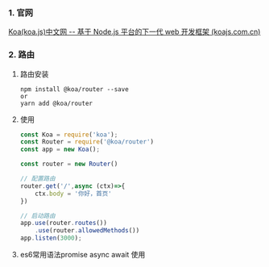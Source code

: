 ### 1. 官网

[Koa(koa.js)中文网 -- 基于 Node.js 平台的下一代 web 开发框架 (koajs.com.cn)](https://www.koajs.com.cn/)



### 2. 路由

1. 路由安装

   ```
   npm install @koa/router --save
   or
   yarn add @koa/router
   ```

2. 使用

   ```js
   const Koa = require('koa');
   const Router = require('@koa/router')
   const app = new Koa();
   
   const router = new Router()
   
   // 配置路由
   router.get('/',async (ctx)=>{
       ctx.body = '你好，首页'
   })
   
   // 启动路由
   app.use(router.routes())
       .use(router.allowedMethods())
   app.listen(3000);
   ```

3. es6常用语法promise async await 使用

   ```
   ```

   
